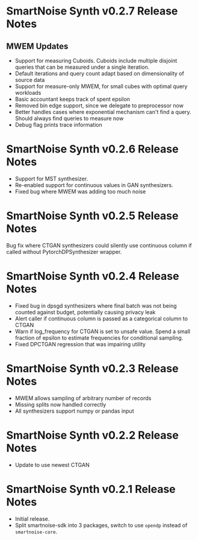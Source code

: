 # SmartNoise Synth v0.2.7 Release Notes

## MWEM Updates

* Support for measuring Cuboids. Cuboids include multiple disjoint queries that can be measured under a single iteration.
* Default iterations and query count adapt based on dimensionality of source data
* Support for measure-only MWEM, for small cubes with optimal query workloads
* Basic accountant keeps track of spent epsilon
* Removed bin edge support, since we delegate to preprocessor now
* Better handles cases where exponential mechanism can't find a query. Should always find queries to measure now
* Debug flag prints trace information

# SmartNoise Synth v0.2.6 Release Notes

* Support for MST synthesizer.
* Re-enabled support for continuous values in GAN synthesizers.
* Fixed bug where MWEM was adding too much noise

# SmartNoise Synth v0.2.5 Release Notes

Bug fix where CTGAN synthesizers could silently use continuous column if called without PytorchDPSynthesizer wrapper.

# SmartNoise Synth v0.2.4 Release Notes

* Fixed bug in dpsgd synthesizers where final batch was not being counted against budget, potentially causing privacy leak
* Alert caller if continuous column is passed as a categorical column to CTGAN
* Warn if log_frequency for CTGAN is set to unsafe value.  Spend a small fraction of epsilon to estimate frequencies for conditional sampling.
* Fixed DPCTGAN regression that was impairing utility

# SmartNoise Synth v0.2.3 Release Notes

* MWEM allows sampling of arbitrary number of records
* Missing splits now handled correctly
* All synthesizers support numpy or pandas input

# SmartNoise Synth v0.2.2 Release Notes

* Update to use newest CTGAN

# SmartNoise Synth v0.2.1 Release Notes

* Initial release.  
* Split smartnoise-sdk into 3 packages, switch to use `opendp` instead of `smartnoise-core`.
